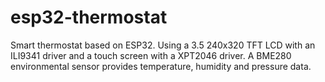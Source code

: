 # esp32-thermostat
Smart thermostat based on ESP32. Using a 3.5 240x320 TFT LCD with an ILI9341 driver and a touch screen with a XPT2046 driver. A BME280 environmental sensor provides temperature, humidity and pressure data.
